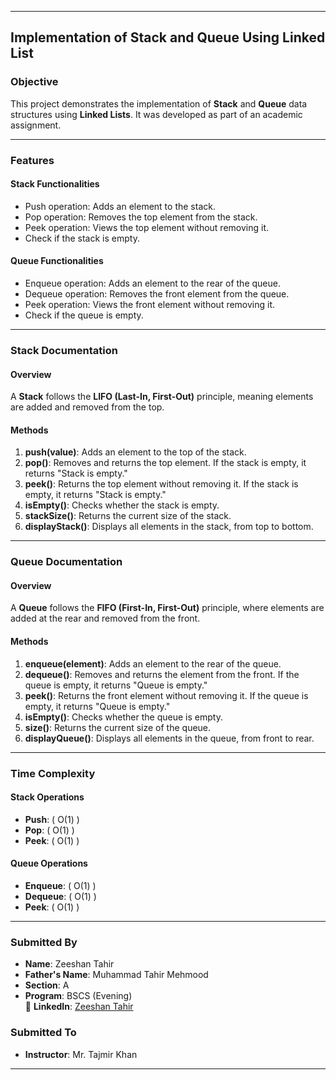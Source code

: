 
---

## **Implementation of Stack and Queue Using Linked List**

### **Objective**
This project demonstrates the implementation of **Stack** and **Queue** data structures using **Linked Lists**. It was developed as part of an academic assignment.

---

### **Features**
#### **Stack Functionalities**
- Push operation: Adds an element to the stack.
- Pop operation: Removes the top element from the stack.
- Peek operation: Views the top element without removing it.
- Check if the stack is empty.

#### **Queue Functionalities**
- Enqueue operation: Adds an element to the rear of the queue.
- Dequeue operation: Removes the front element from the queue.
- Peek operation: Views the front element without removing it.
- Check if the queue is empty.

---

### **Stack Documentation**
#### **Overview**
A **Stack** follows the **LIFO (Last-In, First-Out)** principle, meaning elements are added and removed from the top.

#### **Methods**
1. **push(value)**: Adds an element to the top of the stack.  
2. **pop()**: Removes and returns the top element. If the stack is empty, it returns "Stack is empty."  
3. **peek()**: Returns the top element without removing it. If the stack is empty, it returns "Stack is empty."  
4. **isEmpty()**: Checks whether the stack is empty.  
5. **stackSize()**: Returns the current size of the stack.  
6. **displayStack()**: Displays all elements in the stack, from top to bottom.  

---

### **Queue Documentation**
#### **Overview**
A **Queue** follows the **FIFO (First-In, First-Out)** principle, where elements are added at the rear and removed from the front.

#### **Methods**
1. **enqueue(element)**: Adds an element to the rear of the queue.  
2. **dequeue()**: Removes and returns the element from the front. If the queue is empty, it returns "Queue is empty."  
3. **peek()**: Returns the front element without removing it. If the queue is empty, it returns "Queue is empty."  
4. **isEmpty()**: Checks whether the queue is empty.  
5. **size()**: Returns the current size of the queue.  
6. **displayQueue()**: Displays all elements in the queue, from front to rear.  

---

### **Time Complexity**
#### **Stack Operations**
- **Push**: \( O(1) \)  
- **Pop**: \( O(1) \)  
- **Peek**: \( O(1) \)  

#### **Queue Operations**
- **Enqueue**: \( O(1) \)  
- **Dequeue**: \( O(1) \)  
- **Peek**: \( O(1) \)  

---

### **Submitted By**
- **Name**: Zeeshan Tahir  
- **Father's Name**: Muhammad Tahir Mehmood 
- **Section**: A  
- **Program**: BSCS (Evening)  
🔗 **LinkedIn**: [Zeeshan Tahir](www.linkedin.com/in/zeeshan-tahir-808834347)

### **Submitted To**
- **Instructor**: Mr. Tajmir Khan  

--- 
